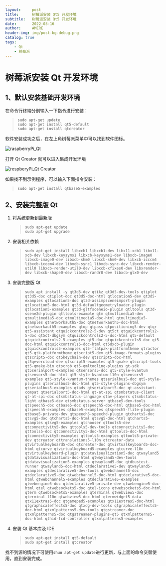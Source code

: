 ```yaml
---
layout:     post
title:      树莓派安装 Qt5 开发环境
subtitle:   树莓派安装 Qt5 开发环境
date:       2022-03-16
author:     AMERE
header-img: img/post-bg-debug.png
catalog: true
tags:
    - Qt
    - 树莓派
---
```


# 树莓派安装 Qt 开发环境

## 1、默认安装基础开发环境

在命令行终端分别输入一下指令进行安装：

> ```shell
> sudo apt-get update
> sudo apt-get install qt5-default
> sudo apt-get install qtcreator
> ```

软件安装成功之后，在左上角树莓派菜单中可以找到软件图标。

![raspberryPi_Qt](https://tvax4.sinaimg.cn/large/006sqMpgly1h0btu7p4v5j31120q1qpv.jpg)

打开 Qt Creator 就可以进入集成开发环境

![respberyPi_Qt Creator](https://tvax3.sinaimg.cn/large/006sqMpgly1h0btu7xkh5j31hc0u0dkh.jpg)

如果找不到示例程序，可以输入下面指令安装：

> ```shell
> sudo apt-get install qtbase5-examples
> ```

## 2、安装完整版 Qt

1. 将系统更新到最新版

   > ```shell
   > sudo apt-get update
   > sudo apt-get upgrade
   > ```

2. 安装相关依赖

   > ```shell
   > sudo apt-get install libxcb1 libxcb1-dev libx11-xcb1 libx11-xcb-dev libxcb-keysyms1 libxcb-keysyms1-dev libxcb-image0 libxcb-image0-dev libxcb-shm0 libxcb-shm0-dev libxcb-icccm4 libxcb-icccm4-dev libxcb-sync1 libxcb-sync-dev libxcb-render-util0 libxcb-render-util0-dev libxcb-xfixes0-dev libxrender-dev libxcb-shape0-dev libxcb-randr0-dev libxcb-glx0-dev
   > ```

3. 安装完整版 Qt

   > ```shell
   > sudo apt install -y qt3d5-dev qtikz qt3d5-dev-tools qtiplot qt3d5-doc qtiplot-doc qt3d5-doc-html qtlocation5-dev qt3d5-examples qtlocation5-doc qt3d-assimpsceneimport-plugin qtlocation5-doc-html qt3d-defaultgeometryloader-plugin qtlocation5-examples qt3d-gltfsceneio-plugin qtltools qt3d-scene2d-plugin qtltools-example qtm qtmultimedia5-dev qtmultimedia5-doc qtmultimedia5-doc-html qtmultimedia5-examples qtnetworkauth5-doc qtnetworkauth5-doc-html qtnetworkauth5-examples qtop qtpass qtpositioning5-dev qtqr qt5-assistant qtquickcontrols2-5-dev qt5ct qtquickcontrols2-5-doc qt5ct-dbgsym qtquickcontrols2-5-doc-html qt5-default qtquickcontrols2-5-examples qt5-doc qtquickcontrols5-doc qt5-doc-html qtquickcontrols5-doc-html qt5dxcb-plugin qtquickcontrols5-examples qt5-flatpak-platformtheme qtractor qt5-gtk-platformtheme qtscript5-dev qt5-image-formats-plugins qtscript5-doc qt5keychain-dev qtscript5-doc-html qt5qevercloud-dev qtscript5-examples qt5-qmake qtscript-tools qt5-qmake-bin qtscrob qt5-qmltooling-plugins qt-sdk qt5serialport-examples qtsensors5-doc qt5-style-kvantum qtsensors5-doc-html qt5-style-kvantum-l10n qtsensors5-examples qt5-style-kvantum-themes qtserialbus5-doc qt5-style-plugins qtserialbus5-doc-html qt5-style-plugins-dbgsym qtserialbus5-examples qtads qtserialport5-doc qt-assistant-compat qtserialport5-doc-html qt-at-spi qtsmbstatus-client qt-at-spi-doc qtsmbstatus-language qtav-players qtsmbstatus-light qtbase5-dev qtsmbstatus-server qtbase5-dev-tools qtspeech5-doc qtbase5-doc qtspeech5-doc-html qtbase5-doc-html qtspeech5-examples qtbase5-examples qtspeech5-flite-plugin qtbase5-private-dev qtspeech5-speechd-plugin qtcharts5-doc qtsvg5-doc qtcharts5-doc-html qtsvg5-doc-html qtcharts5-examples qtsvg5-examples qtchooser qttools5-dev qtconnectivity5-dev qttools5-dev-tools qtconnectivity5-doc qttools5-doc qtconnectivity5-doc-html qttools5-doc-html qtconnectivity5-examples qttools5-examples qttools5-private-dev qtcreator qttranslations5-l10n qtcreator-data qtvirtualkeyboard5-doc qtcreator-doc qtvirtualkeyboard5-doc-html qtcurve qtvirtualkeyboard5-examples qtcurve-l10n qtvirtualkeyboard-plugin qtdatavisualization5-doc qtwayland5 qtdatavisualization5-doc-html qtwayland5-dev-tools qtdatavisualization5-examples qtwayland5-doc qtdbustest-runner qtwayland5-doc-html qtdeclarative5-dev qtwayland5-examples qtdeclarative5-dev-tools qtwebchannel5-doc qtdeclarative5-doc qtwebchannel5-doc-html qtdeclarative5-doc-html qtwebchannel5-examples qtdeclarative5-examples qtwebengine5-doc qtdeclarative5-private-dev qtwebengine5-doc-html qtel qtwebsockets5-doc qtel-icons qtwebsockets5-doc-html qterm qtwebsockets5-examples qterminal qtwebview5-doc qterminal-l10n qtwebview5-doc-html qtermwidget5-data qtx11extras5-doc qtgamepad5-examples qtx11extras5-doc-html qtgraphicaleffects5-doc qtxdg-dev-tools qtgraphicaleffects5-doc-html qtxmlpatterns5-dev-tools qtgstreamer-doc qtxmlpatterns5-doc qtgstreamer-plugins-qt5 qtxmlpatterns5-doc-html qthid-fcd-controller qtxmlpatterns5-examples
   > ```

4. 安装 Qt 基本库及 IDE

   > ```shell
   > sudo apt-get install qt5-default
   > sudo apt-get install qtcreator
   > ```

找不到源的情况下可使用`shuo apt-get update`进行更新，与上面的命令交替使用，直到安装完成。

